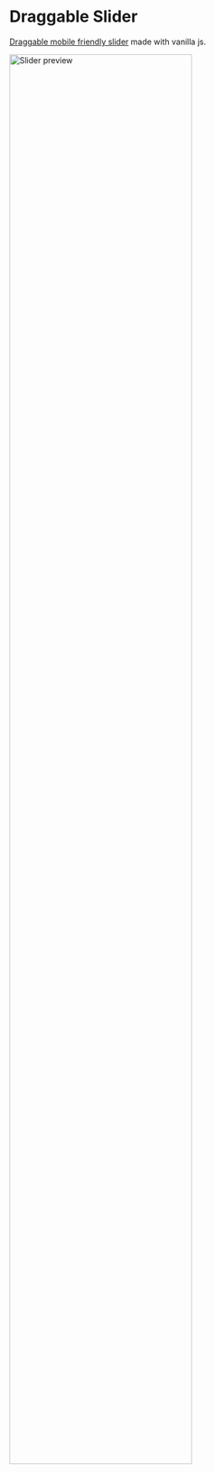 # Draggable Slider
<a href="">Draggable mobile friendly slider</a> made with vanilla js.

<img src="https://user-images.githubusercontent.com/104723218/229343900-f6c5fe05-df88-4615-9c6b-f938388d0aa3.png" alt="Slider preview" width="80%">
